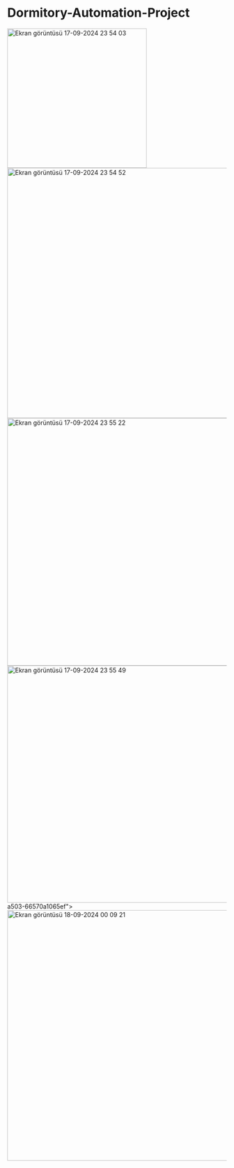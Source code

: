 # Dormitory-Automation-Project
<img width="320" alt="Ekran görüntüsü 17-09-2024 23 54 03" src="https://github.com/user-attachments/assets/88308709-ec7f-4adb-bbfe-2cdb588d71ac">
<img width="574" alt="Ekran görüntüsü 17-09-2024 23 54 52" src="https://github.com/user-attachments/assets/02daaf94-77a3-43ca-b465-f38c4dc2c35a">
<img width="568" alt="Ekran görüntüsü 17-09-2024 23 55 22" src="https://github.com/user-attachments/assets/32f1da7e-a90e-4bfe-beaa-4990925575ae">
<img width="544" alt="Ekran görüntüsü 17-09-2024 23 55 49" src="https://github.com/user-attachments/assets/927659d4-d721-4bf8-
<img width="574" alt="Ekran görüntüsü 17-09-2024 23 55 04" src="https://github.com/user-attachments/assets/e3e1d36e-4fbe-40be-b7a7-13815b9b5873">
a503-66570a1065ef">
<img width="575" alt="Ekran görüntüsü 18-09-2024 00 09 21" src="https://github.com/user-attachments/assets/fc9d8176-231b-40f2-bd67-bca0a5d3b5e2">

